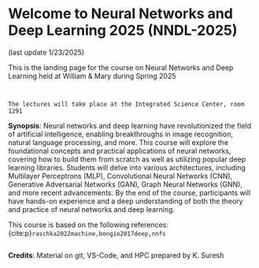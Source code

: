 # Welcome to Neural Networks and Deep Learning 2025 (NNDL-2025)

(last update 1/23/2025)

This is the landing page for the course on Neural Networks and Deep Learning held at William & Mary during Spring 2025

```{figure} images/neural_network_vignette_effect.png
 
```

```{important}
The lectures will take place at the Integrated Science Center, room 1291
```


**Synopsis**: Neural networks and deep learning have revolutionized the field of artificial intelligence, enabling breakthroughs in image recognition, natural language processing, and more. This course will explore the foundational concepts and practical applications of neural networks, covering how to build them from scratch as well as utilizing popular deep learning libraries. Students will delve into various architectures, including Multilayer Perceptrons (MLP), Convolutional Neural Networks (CNN), Generative Adversarial Networks (GAN), Graph Neural Networks (GNN), and more recent advancements. By the end of the course, participants will have hands-on experience and a deep understanding of both the theory and practice of neural networks and deep learning.

This course is based on the following references: {cite:p}`raschka2022machine,bengio2017deep,nnfs`



```{tableofcontents}
```


**Credits**: Material on git, VS-Code, and HPC prepared by K. Suresh